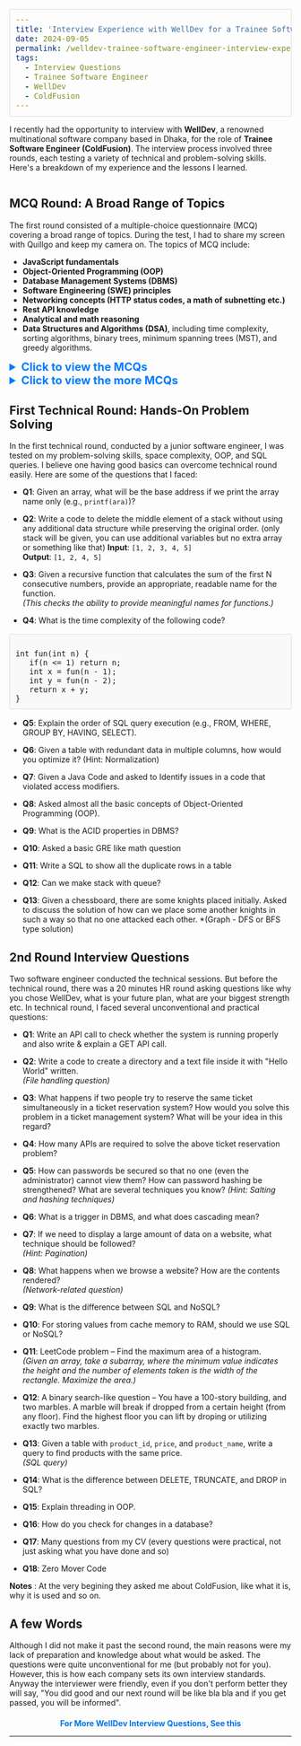 ```yaml
---
title: 'Interview Experience with WellDev for a Trainee Software Engineer Position'
date: 2024-09-05
permalink: /welldev-trainee-software-engineer-interview-experience/
tags:
  - Interview Questions
  - Trainee Software Engineer
  - WellDev
  - ColdFusion
---
```


I recently had the opportunity to interview with **WellDev**, a renowned multinational software company based in Dhaka, for the role of **Trainee Software Engineer (ColdFusion)**. The interview process involved three rounds, each testing a variety of technical and problem-solving skills. Here's a breakdown of my experience and the lessons I learned.

<img title="" src="https://salman1804102.github.io/Gallery/welldev.png" alt="">

## MCQ Round: A Broad Range of Topics

The first round consisted of a multiple-choice questionnaire (MCQ) covering a broad range of topics. During the test, I had to share my screen with Quillgo and keep my camera on. The topics of MCQ include:

- **JavaScript fundamentals**
- **Object-Oriented Programming (OOP)**
- **Database Management Systems (DBMS)**
- **Software Engineering (SWE) principles**
- **Networking concepts (HTTP status codes, a math of subnetting etc.)**
- **Rest API knowledge**
- **Analytical and math reasoning**
- **Data Structures and Algorithms (DSA)**, including time complexity, sorting algorithms, binary trees, minimum spanning trees (MST), and greedy algorithms.

<!-- Full Width PDF Viewer and Download Button -->
<details>
  <summary style="font-size: 20px; font-weight: bold; color: #007BFF;">Click to view the MCQs</summary>
  
  <!-- Embed the PDF for full-width view -->
  <iframe src="https://salman1804102.github.io/files/welldev_mcq.pdf" style="width:100%; height:500px;" frameborder="0"></iframe>

  <!-- Download Button -->
  <a href="https://salman1804102.github.io/files/welldev_mcq.pdf" download>
    <button style="margin-top:10px;">Download PDF</button>
  </a>
</details>

<!-- Full Width PDF Viewer and Download Button -->
<details>
  <summary style="font-size: 20px; font-weight: bold; color: #007BFF;">Click to view the more MCQs</summary>
  
  <!-- Embed the PDF for full-width view -->
  <iframe src="https://salman1804102.github.io/files/welldev_js.pdf" style="width:100%; height:500px;" frameborder="0"></iframe>

  <!-- Download Button -->
  <a href="https://salman1804102.github.io/files/welldev_js.pdf" download>
    <button style="margin-top:10px;">Download PDF</button>
  </a>
</details>

## First Technical Round: Hands-On Problem Solving

In the first technical round, conducted by a junior software engineer, I was tested on my problem-solving skills, space complexity, OOP, and SQL queries. I believe one having good basics can overcome technical round easily. Here are some of the questions that I faced:

- **Q1**: Given an array, what will be the base address if we print the array name only (e.g., `printf(ara)`)?
  
- **Q2**: Write a code to delete the middle element of a stack without using any additional data structure while preserving the original order.  (only stack will be given, you can use additional variables but no extra array or something like that)
  **Input**: `[1, 2, 3, 4, 5]`  
  **Output**: `[1, 2, 4, 5]`
  
- **Q3**: Given a recursive function that calculates the sum of the first N consecutive numbers, provide an appropriate, readable name for the function.  
  *(This checks the ability to provide meaningful names for functions.)*

- **Q4**: What is the time complexity of the following code?

<style>
  pre {
    font-size: 16px; /* Increase font size */
    white-space: pre-wrap; /* Ensure long lines wrap */
    border: 1px solid #ddd; /* Optional: add a border */
    padding: 10px; /* Optional: add padding */
    background-color: #f9f9f9; /* Optional: light background */
  }
</style>

<pre><code>
int fun(int n) {
   if(n <= 1) return n;
   int x = fun(n - 1);
   int y = fun(n - 2);
   return x + y;
}
</code></pre>


- **Q5**: Explain the order of SQL query execution (e.g., FROM, WHERE, GROUP BY, HAVING, SELECT).

- **Q6**: Given a table with redundant data in multiple columns, how would you optimize it?
(Hint: Normalization)

- **Q7**: Given a Java Code and asked to Identify issues in a code that violated access modifiers.

- **Q8**: Asked almost all the basic concepts of Object-Oriented Programming (OOP).

- **Q9**: What is the ACID properties in DBMS?

- **Q10**: Asked a basic GRE like math question
  
- **Q11**: Write a SQL to show all the duplicate rows in a table
  
- **Q12**: Can we make stack with queue?
- **Q13**: Given a chessboard, there are some knights placed initially. Asked to discuss the solution of how can we place some another knights in such a way so that no one attacked each other.
  *(Graph - DFS or BFS type solution) 

## 2nd Round Interview Questions

Two software engineer conducted the technical sessions. But before the technical round, there was a 20 minutes HR round asking questions like why you chose WellDev, what is your future plan, what are your biggest strength etc. In technical round, I faced several unconventional and practical questions:

- **Q1**: Write an API call to check whether the system is running properly and also write & explain a GET API call.

- **Q2**: Write a code to create a directory and a text file inside it with "Hello World" written.  
  *(File handling question)*

- **Q3**: What happens if two people try to reserve the same ticket simultaneously in a ticket reservation system? How would you solve this problem in a ticket management system? What will be your idea in this regard?

- **Q4**: How many APIs are required to solve the above ticket reservation problem?

- **Q5**: How can passwords be secured so that no one (even the administrator) cannot view them? How can password hashing be strengthened? What are several techniques you know?
  *(Hint: Salting and hashing techniques)*

- **Q6**: What is a trigger in DBMS, and what does cascading mean?

- **Q7**: If we need to display a large amount of data on a website, what technique should be followed?  
  *(Hint: Pagination)*

- **Q8**: What happens when we browse a website? How are the contents rendered?  
  *(Network-related question)*

- **Q9**: What is the difference between SQL and NoSQL?

- **Q10**: For storing values from cache memory to RAM, should we use SQL or NoSQL?

- **Q11**: LeetCode problem – Find the maximum area of a histogram.  
  *(Given an array, take a subarray, where the minimum value indicates the height and the number of elements taken is the width of the rectangle. Maximize the area.)*

- **Q12**: A binary search-like question – You have a 100-story building, and two marbles. A marble will break if dropped from a certain height (from any floor). Find the highest floor you can lift by droping or utilizing exactly two marbles.

- **Q13**: Given a table with `product_id`, `price`, and `product_name`, write a query to find products with the same price.  
  *(SQL query)*

- **Q14**: What is the difference between DELETE, TRUNCATE, and DROP in SQL?

- **Q15**: Explain threading in OOP.

- **Q16**: How do you check for changes in a database?

- **Q17**: Many questions from my CV (every questions were practical, not just asking what you have done and so)
  
- **Q18**: Zero Mover Code

**Notes** : At the very begining they asked me about ColdFusion, like what it is, why it is used and so on. 

## A few Words

Although I did not make it past the second round, the main reasons were my lack of preparation and knowledge about what would be asked. The questions were quite unconventional for me (but probably not for you). However, this is how each company sets its own interview standards. Anyway the interviewer were friendly, even if you don't perform better they will say, "You did good and our next round will be like bla bla and if you get passed, you will be informed". 

<div style="text-align: center; margin-top: 20px;">
    <p><a href="https://www.glassdoor.com/Interview/WellDev-Trainee-Software-Engineer-Interview-Questions-EI_IE2045527.0,7_KO8,33.htm" target="_blank" style="color: #0073e6; text-decoration: none; font-weight: bold;">For More WellDev Interview Questions, See this</a></p>
</div>

---
